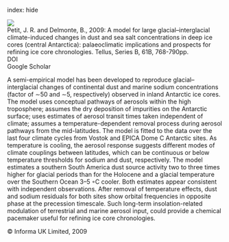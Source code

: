 index: hide

<div class="Citation">
    <div class="Citation-thumb CitationThumb-linked"  data-href="https://doi.org/10.1111/j.1600-0889.2009.00437.x">
      <img src="https://static.claimspace.cloud/climate-study-static/refs/thumbs/5/Petit_and_Delmonte_2009-thumb.png" />
    </div>

  <div class="Citation-body">
    <div class="Citation-text">Petit, J. R. and Delmonte, B., 2009: A model for large glacial–interglacial climate-induced changes in dust and sea salt concentrations in deep ice cores (central Antarctica): palaeoclimatic implications and prospects for refining ice core chronologies. <span class="Article-journal">Tellus, Series B, </span><span class="Article-volume">61B, </span>768-790pp.</div>
    <div class="Citation-links">
      <div class="CitationLink" data-href="https://doi.org/10.1111/j.1600-0889.2009.00437.x">
        <div class="CitationLink-icon CitationLink-Doi"></div>
        <div class="CitationLink-text">DOI</div>
      </div>
      <div class="CitationLink" data-href="https://scholar.google.com/scholar?q=10.1111/j.1600-0889.2009.00437.x">
        <div class="CitationLink-icon CitationLink-Scholar"></div>
        <div class="CitationLink-text">Google Scholar</div>
      </div>
    </div>
  </div>
</div>

A semi-empirical model has been developed to reproduce glacial–interglacial changes of continental dust and marine sodium concentrations (factor of ∼50 and ∼5, respectively) observed in inland Antarctic ice cores. The model uses conceptual pathways of aerosols within the high troposphere; assumes the dry deposition of impurities on the Antarctic surface; uses estimates of aerosol transit times taken independent of climate; assumes a temperature-dependent removal process during aerosol pathways from the mid-latitudes. The model is fitted to the data over the last four climate cycles from Vostok and EPICA Dome C Antarctic sites. As temperature is cooling, the aerosol response suggests different modes of climate couplings between latitudes, which can be continuous or below temperature thresholds for sodium and dust, respectively. The model estimates a southern South America dust source activity two to three times higher for glacial periods than for the Holocene and a glacial temperature over the Southern Ocean 3–5 ◦C cooler. Both estimates appear consistent with independent observations. After removal of temperature effects, dust and sodium residuals for both sites show orbital frequencies in opposite phase at the precession timescale. Such long-term insolation-related modulation of terrestrial and marine aerosol input, could provide a chemical pacemaker useful for refining ice core chronologies.

<div class="Citation-copy">
&copy; Informa UK Limited, 2009
</div>